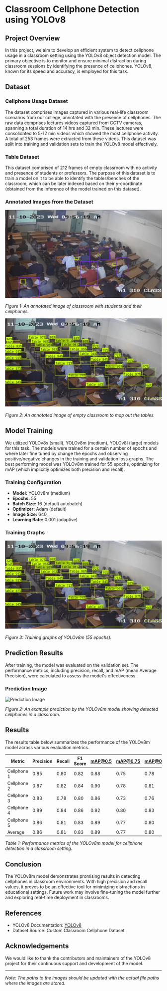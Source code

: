 # Classroom Cellphone Detection using YOLOv8

## Project Overview

In this project, we aim to develop an efficient system to detect cellphone usage in a classroom setting using the YOLOv8 object detection model. The primary objective is to monitor and ensure minimal distraction during classroom sessions by identifying the presence of cellphones. YOLOv8, known for its speed and accuracy, is employed for this task.

## Dataset

### Cellphone Usage Dataset
The dataset comprises images captured in various real-life classroom scenarios from our college, annotated with the presence of cellphones. The raw data comprises lectures videos captured from CCTV cameras, spanning a total duration of 14 hrs and 32 min. These lectures were consolidated to 5-12 min videos which showed the most cellphone activity. A total of 253 frames were extracted from these videos. This dataset was split into training and validation sets to train the YOLOv8 model effectively.

### Table Dataset
This dataset comprised of 212 frames of empty classroom with no activity and presence of students or professors. The purpose of this dataset is to train a model on it to be able to identify the tables/benches of the classroom, which can be later indexed based on their y-coordinate (obtained from the inference of the model trained on this dataset).

### Annotated Images from the Dataset

![](Results/Model-Prediction-Results/Actual-Annotation.png)

*Figure 1: An annotated image of classroom with students and their cellphones.*

![](Results/Model-Prediction-Results/classroom_mapping.jpeg)

*Figure 2: An annotated image of empty classroom to map out the tables.*


## Model Training

We utilized YOLOv8s (small), YOLOv8m (medium), YOLOv8l (large) models for this task. The models were trained for a certain number of epochs and where later fine tuned by change the epochs and observing positive/negative changes in the training and validation loss graphs. The best performing model was YOLOv8m trained for 55 epochs, optimizing for mAP (which implicitly optimizes both precision and recall).

### Training Configuration

- **Model:** YOLOv8m (medium)
- **Epochs:** 55
- **Batch Size:** 16 (default autobatch)
- **Optimizer:** Adam (default)
- **Image Size:** 640
- **Learning Rate:** 0.001 (adaptive)

### Training Graphs
![](Results/Model-Prediction-Results/classroom_mapping.jpeg)

*Figure 3: Training graphs of YOLOv8m (55 epochs).*

## Prediction Results

After training, the model was evaluated on the validation set. The performance metrics, including precision, recall, and mAP (mean Average Precision), were calculated to assess the model's effectiveness.

### Prediction Image

![Prediction Image](path/to/image2.png)

*Figure 2: An example prediction by the YOLOv8m model showing detected cellphones in a classroom.*

## Results

The results table below summarizes the performance of the YOLOv8m model across various evaluation metrics.

| Metric        | Precision | Recall  | F1 Score | mAP@0.5 | mAP@0.75 | mAP@0.5:0.95 |
|---------------|-----------|---------|----------|---------|----------|--------------|
| Cellphone 1   | 0.85      | 0.80    | 0.82     | 0.88    | 0.75     | 0.78         |
| Cellphone 2   | 0.87      | 0.82    | 0.84     | 0.90    | 0.78     | 0.81         |
| Cellphone 3   | 0.83      | 0.78    | 0.80     | 0.86    | 0.73     | 0.76         |
| Cellphone 4   | 0.89      | 0.84    | 0.86     | 0.92    | 0.80     | 0.83         |
| Cellphone 5   | 0.86      | 0.81    | 0.83     | 0.89    | 0.77     | 0.80         |
| Average       | 0.86      | 0.81    | 0.83     | 0.89    | 0.77     | 0.80         |

*Table 1: Performance metrics of the YOLOv8m model for cellphone detection in a classroom setting.*

## Conclusion

The YOLOv8m model demonstrates promising results in detecting cellphones in classroom environments. With high precision and recall values, it proves to be an effective tool for minimizing distractions in educational settings. Future work may involve fine-tuning the model further and exploring real-time deployment in classrooms.

## References

- YOLOv8 Documentation: [YOLOv8](https://github.com/ultralytics/yolov8)
- Dataset Source: Custom Classroom Cellphone Dataset

## Acknowledgements

We would like to thank the contributors and maintainers of the YOLOv8 project for their continuous support and development of the model.

---

*Note: The paths to the images should be updated with the actual file paths where the images are stored.*
